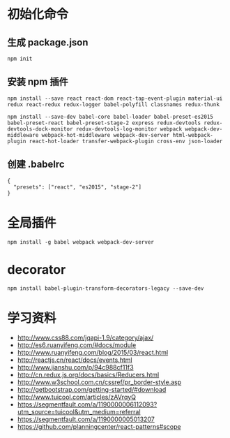 # 初始化命令

## 生成 package.json

    npm init

## 安装 npm 插件

    npm install --save react react-dom react-tap-event-plugin material-ui redux react-redux redux-logger babel-polyfill classnames redux-thunk
    
    npm install --save-dev babel-core babel-loader babel-preset-es2015 babel-preset-react babel-preset-stage-2 express redux-devtools redux-devtools-dock-monitor redux-devtools-log-monitor webpack webpack-dev-middleware webpack-hot-middleware webpack-dev-server html-webpack-plugin react-hot-loader transfer-webpack-plugin cross-env json-loader


## 创建 .babelrc

    {
      "presets": ["react", "es2015", "stage-2"]
    }


# 全局插件

    npm install -g babel webpack webpack-dev-server

# decorator

    npm install babel-plugin-transform-decorators-legacy --save-dev


# 学习资料

- http://www.css88.com/jqapi-1.9/category/ajax/
- http://es6.ruanyifeng.com/#docs/module
- http://www.ruanyifeng.com/blog/2015/03/react.html
- http://reactjs.cn/react/docs/events.html
- http://www.jianshu.com/p/94c988cf11f3
- http://cn.redux.js.org/docs/basics/Reducers.html
- http://www.w3school.com.cn/cssref/pr_border-style.asp
- http://getbootstrap.com/getting-started/#download
- http://www.tuicool.com/articles/zAVrqyQ
- https://segmentfault.com/a/1190000006112093?utm_source=tuicool&utm_medium=referral
- https://segmentfault.com/a/1190000005013207
- https://github.com/planningcenter/react-patterns#scope



